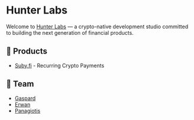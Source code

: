 # Hunter Labs

Welcome to [Hunter Labs](https://hunterlabs.fi/) — a crypto-native development studio committed to building the next generation of financial products.

## 🚀 Products

- [Suby.fi](https://suby.fi/) - Recurring Crypto Payments

## 👥 Team

- [Gaspard](https://x.com/gaspardlezin)
- [Erwan](https://x.com/reptinchain)
- [Panagiotis](https://x.com/hellopath)
